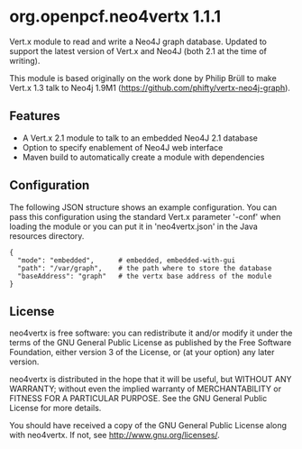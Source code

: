 # org.openpcf.neo4vertx 1.1.1

Vert.x module to read and write a Neo4J graph database. Updated to support
the latest version of Vert.x and Neo4J (both 2.1 at the time of writing).

This module is based originally on the work done by Philip Brüll to make
Vert.x 1.3 talk to Neo4j 1.9M1 (https://github.com/phifty/vertx-neo4j-graph).


## Features

 * A Vert.x 2.1 module to talk to an embedded Neo4J 2.1 database
 * Option to specify enablement of Neo4J web interface
 * Maven build to automatically create a module with dependencies
 

## Configuration

The following JSON structure shows an example configuration. You can pass 
this configuration using the standard Vert.x parameter '-conf' when loading
the module or you can put it in 'neo4vertx.json' in the Java resources 
directory.

    {
      "mode": "embedded",      # embedded, embedded-with-gui
      "path": "/var/graph",    # the path where to store the database
      "baseAddress": "graph"   # the vertx base address of the module
    }


## License

neo4vertx is free software: you can redistribute it and/or modify
it under the terms of the GNU General Public License as published by
the Free Software Foundation, either version 3 of the License, or
(at your option) any later version.

neo4vertx is distributed in the hope that it will be useful,
but WITHOUT ANY WARRANTY; without even the implied warranty of
MERCHANTABILITY or FITNESS FOR A PARTICULAR PURPOSE.  See the
GNU General Public License for more details.

You should have received a copy of the GNU General Public License
along with neo4vertx. If not, see <http://www.gnu.org/licenses/>.
